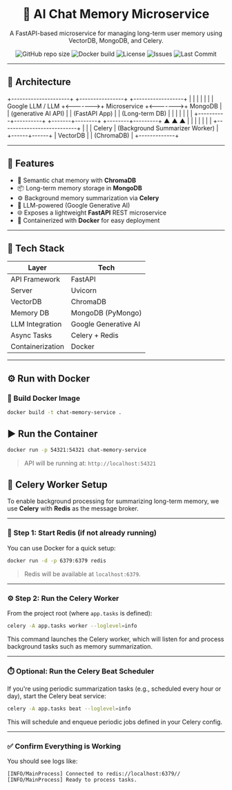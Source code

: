 <h1 align="center">🧠 AI Chat Memory Microservice</h1>

<p align="center">
  A FastAPI-based microservice for managing long-term user memory using VectorDB, MongoDB, and Celery.
</p>

<p align="center">
  <img alt="GitHub repo size" src="https://img.shields.io/github/repo-size/your-username/your-repo-name?color=blue">
  <img alt="Docker build" src="https://img.shields.io/badge/docker-ready-blue">
  <img alt="License" src="https://img.shields.io/github/license/your-username/your-repo-name?style=flat-square">
  <img alt="Issues" src="https://img.shields.io/github/issues/your-username/your-repo-name?color=orange">
  <img alt="Last Commit" src="https://img.shields.io/github/last-commit/your-username/your-repo-name?color=green">
</p>

---

## 🧩 Architecture

+---------------------+         +----------------+         +------------------+
|                     |         |                |         |                  |
|   Google LLM / LLM  +<------->+  Microservice  +<------->+     MongoDB      |
| (generative AI API) |         | (FastAPI App)  |         |  (Long-term DB)  |
|                     |         |                |         |                  |
+----------+----------+         +-------+--------+         +--------+---------+
           ▲                            ▲                           ▲
           |                            |                           |
           |                            |                           |
           |                            +---------------------------+
           |                                        |
           |                                     Celery
           |                         (Background Summarizer Worker)
           |
    +------+------+
    |  VectorDB   |
    | (ChromaDB)  |
    +-------------+



---

## 🚀 Features

- 🧠 Semantic chat memory with **ChromaDB**
- 📦 Long-term memory storage in **MongoDB**
- ⚙️ Background memory summarization via **Celery**
- 🧠 LLM-powered (Google Generative AI)
- 🌐 Exposes a lightweight **FastAPI** REST microservice
- 🐳 Containerized with **Docker** for easy deployment

---

## 🧱 Tech Stack

| Layer                  | Tech                     |
|------------------------|--------------------------|
| API Framework          | FastAPI                  |
| Server                 | Uvicorn                  |
| VectorDB               | ChromaDB                 |
| Memory DB              | MongoDB (PyMongo)        |
| LLM Integration        | Google Generative AI     |
| Async Tasks            | Celery + Redis           |
| Containerization       | Docker                   |

---

## ⚙️ Run with Docker

### 🔧 Build Docker Image

```bash
docker build -t chat-memory-service .
```

## ▶️ Run the Container
```bash
docker run -p 54321:54321 chat-memory-service
```
> API will be running at: ```http://localhost:54321```

## 🧵 Celery Worker Setup

To enable background processing for summarizing long-term memory, we use **Celery** with **Redis** as the message broker.

---

### 🚀 Step 1: Start Redis (if not already running)

You can use Docker for a quick setup:

```bash
docker run -d -p 6379:6379 redis
```

> Redis will be available at `localhost:6379`.

---

### ⚙️ Step 2: Run the Celery Worker

From the project root (where `app.tasks` is defined):

```bash
celery -A app.tasks worker --loglevel=info
```

This command launches the Celery worker, which will listen for and process background tasks such as memory summarization.

---

### ⏱️ Optional: Run the Celery Beat Scheduler

If you're using periodic summarization tasks (e.g., scheduled every hour or day), start the Celery beat service:

```bash
celery -A app.tasks beat --loglevel=info
```

This will schedule and enqueue periodic jobs defined in your Celery config.

---

### ✅ Confirm Everything is Working

You should see logs like:

```
[INFO/MainProcess] Connected to redis://localhost:6379//
[INFO/MainProcess] Ready to process tasks.
```
